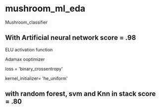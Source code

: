 # mushroom_ml_eda
Mushroom_classifier




## With  Artificial neural network score = .98 
   
   ELU activation function
   
   Adamax ooptimizer
   
   loss = 'binary_crossentropy'
   
   kernel_initializer= 'he_uniform'



 ## with random forest, svm  and Knn in stack score = .80

